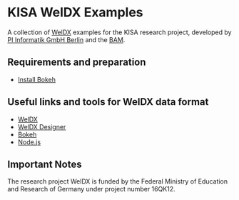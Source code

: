 # KISA WelDX Examples

A collection of [WelDX](https://www.bam.de/Content/DE/Projekte/laufend/WelDX/weldx.html) examples for the KISA research project, developed by [PI Informatik GmbH Berlin](https://www.pi-informatik.berlin/) and the [BAM](https://www.bam.de/Content/DE/Projekte/laufend/WelDX/weldx.html).

## Requirements and preparation

* [Install Bokeh](https://docs.bokeh.org/en/latest/docs/user_guide/jupyter.html)

## Useful links and tools for WelDX data format

* [WelDX](https://github.com/BAMWelDX/weldx)
* [WelDX Designer](https://weldx-designer.org/)
* [Bokeh](https://bokeh.org/)
* [Node.js](https://nodejs.org/de/download/)

## Important Notes

The research project WelDX is funded by the Federal Ministry of Education and Research of Germany under project number 16QK12.